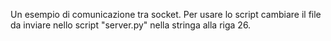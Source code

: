 Un esempio di comunicazione tra socket.
Per usare lo script cambiare il file da inviare nello script "server.py" nella stringa alla riga 26.
